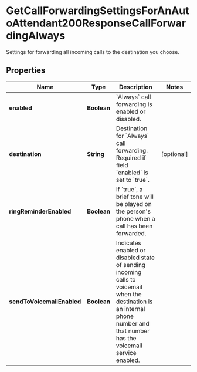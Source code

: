 

# GetCallForwardingSettingsForAnAutoAttendant200ResponseCallForwardingAlways

Settings for forwarding all incoming calls to the destination you choose.

## Properties

| Name | Type | Description | Notes |
|------------ | ------------- | ------------- | -------------|
|**enabled** | **Boolean** | &#x60;Always&#x60; call forwarding is enabled or disabled. |  |
|**destination** | **String** | Destination for &#x60;Always&#x60; call forwarding. Required if field &#x60;enabled&#x60; is set to &#x60;true&#x60;. |  [optional] |
|**ringReminderEnabled** | **Boolean** | If &#x60;true&#x60;, a brief tone will be played on the person&#39;s phone when a call has been forwarded. |  |
|**sendToVoicemailEnabled** | **Boolean** | Indicates enabled or disabled state of sending incoming calls to voicemail when the destination is an internal phone number and that number has the voicemail service enabled. |  |



